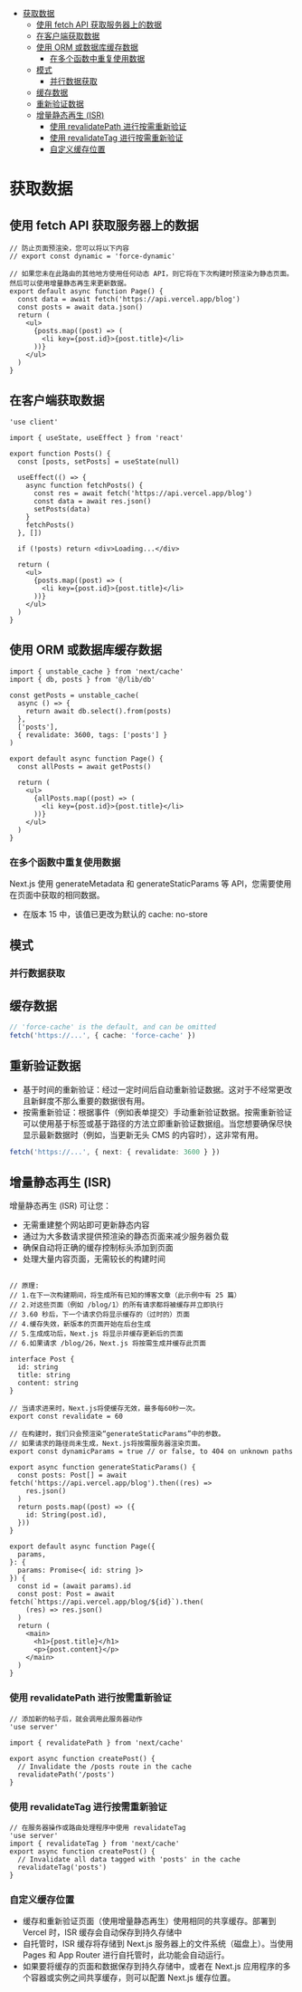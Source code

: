 <!-- @import "[TOC]" {cmd="toc" depthFrom=1 depthTo=6 orderedList=false} -->

<!-- code_chunk_output -->

- [获取数据](#获取数据)
  - [使用 fetch API 获取服务器上的数据](#使用-fetch-api-获取服务器上的数据)
  - [在客户端获取数据](#在客户端获取数据)
  - [使用 ORM 或数据库缓存数据](#使用-orm-或数据库缓存数据)
    - [在多个函数中重复使用数据](#在多个函数中重复使用数据)
  - [模式](#模式)
    - [并行数据获取](#并行数据获取)
  - [缓存数据](#缓存数据)
  - [重新验证数据](#重新验证数据)
  - [增量静态再生 (ISR)](#增量静态再生-isr)
    - [使用 revalidatePath 进行按需重新验证](#使用-revalidatepath-进行按需重新验证)
    - [使用 revalidateTag 进行按需重新验证](#使用-revalidatetag-进行按需重新验证)
    - [自定义缓存位置](#自定义缓存位置)

<!-- /code_chunk_output -->

# 获取数据

## 使用 fetch API 获取服务器上的数据

```tsx
// 防止页面预渲染，您可以将以下内容
// export const dynamic = 'force-dynamic'

// 如果您未在此路由的其他地方使用任何动态 API，则它将在下次构建时预渲染为静态页面。然后可以使用增量静态再生来更新数据。
export default async function Page() {
  const data = await fetch('https://api.vercel.app/blog')
  const posts = await data.json()
  return (
    <ul>
      {posts.map((post) => (
        <li key={post.id}>{post.title}</li>
      ))}
    </ul>
  )
}
```

## 在客户端获取数据

```tsx
'use client'
 
import { useState, useEffect } from 'react'
 
export function Posts() {
  const [posts, setPosts] = useState(null)
 
  useEffect(() => {
    async function fetchPosts() {
      const res = await fetch('https://api.vercel.app/blog')
      const data = await res.json()
      setPosts(data)
    }
    fetchPosts()
  }, [])
 
  if (!posts) return <div>Loading...</div>
 
  return (
    <ul>
      {posts.map((post) => (
        <li key={post.id}>{post.title}</li>
      ))}
    </ul>
  )
}
```

## 使用 ORM 或数据库缓存数据

```tsx
import { unstable_cache } from 'next/cache'
import { db, posts } from '@/lib/db'
 
const getPosts = unstable_cache(
  async () => {
    return await db.select().from(posts)
  },
  ['posts'],
  { revalidate: 3600, tags: ['posts'] }
)
 
export default async function Page() {
  const allPosts = await getPosts()
 
  return (
    <ul>
      {allPosts.map((post) => (
        <li key={post.id}>{post.title}</li>
      ))}
    </ul>
  )
}
```

### 在多个函数中重复使用数据

Next.js 使用 generateMetadata 和 generateStaticParams 等 API，您需要使用在页面中获取的相同数据。

- 在版本 15 中，该值已更改为默认的 cache: no-store

## 模式

### 并行数据获取

## 缓存数据

```ts
// 'force-cache' is the default, and can be omitted
fetch('https://...', { cache: 'force-cache' })
```

## 重新验证数据

- 基于时间的重新验证：经过一定时间后自动重新验证数据。这对于不经常更改且新鲜度不那么重要的数据很有用。
- 按需重新验证：根据事件（例如表单提交）手动重新验证数据。按需重新验证可以使用基于标签或基于路径的方法立即重新验证数据组。当您想要确保尽快显示最新数据时（例如，当更新无头 CMS 的内容时），这非常有用。

```ts
fetch('https://...', { next: { revalidate: 3600 } })
```

## 增量静态再生 (ISR)

增量静态再生 (ISR) 可让您：

- 无需重建整个网站即可更新静态内容
- 通过为大多数请求提供预渲染的静态页面来减少服务器负载
- 确保自动将正确的缓存控制标头添加到页面
- 处理大量内容页面，无需较长的构建时间

```tsx

// 原理:
// 1.在下一次构建期间，将生成所有已知的博客文章（此示例中有 25 篇）
// 2.对这些页面（例如 /blog/1）的所有请求都将被缓存并立即执行
// 3.60 秒后，下一个请求仍将显示缓存的（过时的）页面
// 4.缓存失效，新版本的页面开始在后台生成
// 5.生成成功后，Next.js 将显示并缓存更新后的页面
// 6.如果请求 /blog/26，Next.js 将按需生成并缓存此页面

interface Post {
  id: string
  title: string
  content: string
}
 
// 当请求进来时，Next.js将使缓存无效，最多每60秒一次。
export const revalidate = 60
 
// 在构建时，我们只会预渲染“generateStaticParams”中的参数。
// 如果请求的路径尚未生成，Next.js将按需服务器渲染页面。
export const dynamicParams = true // or false, to 404 on unknown paths
 
export async function generateStaticParams() {
  const posts: Post[] = await fetch('https://api.vercel.app/blog').then((res) =>
    res.json()
  )
  return posts.map((post) => ({
    id: String(post.id),
  }))
}
 
export default async function Page({
  params,
}: {
  params: Promise<{ id: string }>
}) {
  const id = (await params).id
  const post: Post = await fetch(`https://api.vercel.app/blog/${id}`).then(
    (res) => res.json()
  )
  return (
    <main>
      <h1>{post.title}</h1>
      <p>{post.content}</p>
    </main>
  )
}
```

### 使用 revalidatePath 进行按需重新验证

```tsx
// 添加新的帖子后，就会调用此服务器动作
'use server'
 
import { revalidatePath } from 'next/cache'
 
export async function createPost() {
  // Invalidate the /posts route in the cache
  revalidatePath('/posts')
}
```

### 使用 revalidateTag 进行按需重新验证

```tsx
// 在服务器操作或路由处理程序中使用 revalidateTag
'use server'
import { revalidateTag } from 'next/cache'
export async function createPost() {
  // Invalidate all data tagged with 'posts' in the cache
  revalidateTag('posts')
}
```

### 自定义缓存位置

- 缓存和重新验证页面（使用增量静态再生）使用相同的共享缓存。部署到 Vercel 时，ISR 缓存会自动保存到持久存储中
- 自托管时，ISR 缓存将存储到 Next.js 服务器上的文件系统（磁盘上）。当使用 Pages 和 App Router 进行自托管时，此功能会自动运行。
- 如果要将缓存的页面和数据保存到持久存储中，或者在 Next.js 应用程序的多个容器或实例之间共享缓存，则可以配置 Next.js 缓存位置。

```tsx

```
